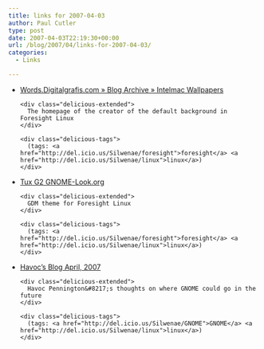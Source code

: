 ```yaml
---
title: links for 2007-04-03
author: Paul Cutler
type: post
date: 2007-04-03T22:19:30+00:00
url: /blog/2007/04/links-for-2007-04-03/
categories:
  - Links

---
```

<ul class="delicious">
  <li>
    <div class="delicious-link">
      <a href="http://www.digitalgrafis.com/wordsite/?p=14">Words.Digitalgrafis.com » Blog Archive » Intelmac Wallpapers</a>
    </div>
    
    <div class="delicious-extended">
      The homepage of the creator of the default background in Foresight Linux
    </div>
    
    <div class="delicious-tags">
      (tags: <a href="http://del.icio.us/Silwenae/foresight">foresight</a> <a href="http://del.icio.us/Silwenae/linux">linux</a>)
    </div>
  </li>
  
  <li>
    <div class="delicious-link">
      <a href="http://www.gnome-look.org/content/show.php/Tux+G2?content=39873"> Tux G2 GNOME-Look.org</a>
    </div>
    
    <div class="delicious-extended">
      GDM theme for Foresight Linux
    </div>
    
    <div class="delicious-tags">
      (tags: <a href="http://del.icio.us/Silwenae/foresight">foresight</a> <a href="http://del.icio.us/Silwenae/linux">linux</a>)
    </div>
  </li>
  
  <li>
    <div class="delicious-link">
      <a href="http://log.ometer.com/2007-04.html#3">Havoc&#8217;s Blog April, 2007</a>
    </div>
    
    <div class="delicious-extended">
      Havoc Pennington&#8217;s thoughts on where GNOME could go in the future
    </div>
    
    <div class="delicious-tags">
      (tags: <a href="http://del.icio.us/Silwenae/GNOME">GNOME</a> <a href="http://del.icio.us/Silwenae/linux">linux</a>)
    </div>
  </li>
</ul>